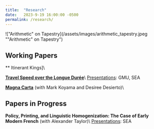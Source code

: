 ```yaml
---
title:  "Research"
date:   2023-9-19 16:00:00 -0500
permalink: /research/
---
```


!["Arithmetic" on Tapestry](/assets/images/arithmetic_tapestry.jpeg ""Arithmetic" on Tapestry")

## Working Papers

** Itinerant Kings]\\

**[Travel Speed over the Longue Durée](https://papers.ssrn.com/sol3/papers.cfm?abstract_id=4635304)**\\
<ins>Presentations</ins>: GMU, SEA

**[Magna Carta](https://papers.ssrn.com/sol3/papers.cfm?abstract_id=4503918)**
(with Mark Koyama and Desiree Desierto)\\

## Papers in Progress

**Policy, Printing, and Linguistic Homogenization: The Case of Early Modern French**
(with Alexander Taylor)\\
<ins>Presentations</ins>: SEA 
